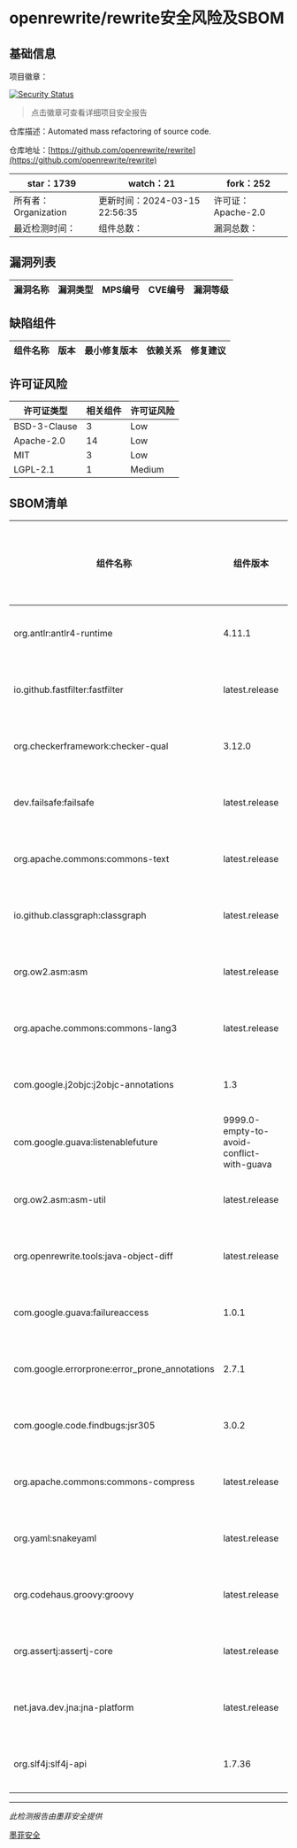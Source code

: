 # openrewrite/rewrite安全风险及SBOM

## 基础信息

项目徽章：

[![Security Status](https://www.murphysec.com/platform3/v31/badge/1768703837002596352.svg)](https://www.murphysec.com/console/report/1733187255903670272/1768703837002596352)

> 点击徽章可查看详细项目安全报告

仓库描述：Automated mass refactoring of source code.

仓库地址：[https://github.com/openrewrite/rewrite](https://github.com/openrewrite/rewrite)

| star：1739 | watch：21 | fork：252 |
| ----------- | -------------- | ------------ |
| 所有者：Organization | 更新时间：2024-03-15 22:56:35 | 许可证：Apache-2.0 |
| 最近检测时间： | 组件总数： | 漏洞总数： |




## 漏洞列表

| 漏洞名称 | 漏洞类型 | MPS编号 | CVE编号 | 漏洞等级 |
| ------- | ------ | ------- | ------ | ----- |





## 缺陷组件

| 组件名称 | 版本 | 最小修复版本 | 依赖关系 | 修复建议 |
| -------- | ---- | ------------ | -------- | -------- |





## 许可证风险

| 许可证类型 | 相关组件 | 许可证风险 |
| ---------- | -------- | ---------- |
|BSD-3-Clause|3|Low|
|Apache-2.0|14|Low|
|MIT|3|Low|
|LGPL-2.1|1|Medium|




## SBOM清单

| 组件名称 | 组件版本 | 是否直接依赖 | 仓库 |
| -------- | -------- | ------------ | ---- |
|org.antlr:antlr4-runtime|4.11.1|直接依赖|maven|
|io.github.fastfilter:fastfilter|latest.release|直接依赖|maven|
|org.checkerframework:checker-qual|3.12.0|直接依赖|maven|
|dev.failsafe:failsafe|latest.release|直接依赖|maven|
|org.apache.commons:commons-text|latest.release|直接依赖|maven|
|io.github.classgraph:classgraph|latest.release|直接依赖|maven|
|org.ow2.asm:asm|latest.release|直接依赖|maven|
|org.apache.commons:commons-lang3|latest.release|直接依赖|maven|
|com.google.j2objc:j2objc-annotations|1.3|直接依赖|maven|
|com.google.guava:listenablefuture|9999.0-empty-to-avoid-conflict-with-guava|直接依赖|maven|
|org.ow2.asm:asm-util|latest.release|直接依赖|maven|
|org.openrewrite.tools:java-object-diff|latest.release|直接依赖|maven|
|com.google.guava:failureaccess|1.0.1|直接依赖|maven|
|com.google.errorprone:error_prone_annotations|2.7.1|直接依赖|maven|
|com.google.code.findbugs:jsr305|3.0.2|直接依赖|maven|
|org.apache.commons:commons-compress|latest.release|直接依赖|maven|
|org.yaml:snakeyaml|latest.release|直接依赖|maven|
|org.codehaus.groovy:groovy|latest.release|直接依赖|maven|
|org.assertj:assertj-core|latest.release|直接依赖|maven|
|net.java.dev.jna:jna-platform|latest.release|直接依赖|maven|
|org.slf4j:slf4j-api|1.7.36|直接依赖|maven|


------

*此检测报告由墨菲安全提供*

[墨菲安全](www.murphysec.com)